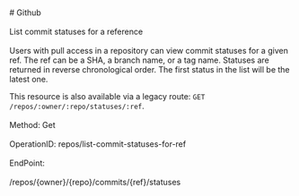 <br>#     Github</br>
<br>List commit statuses for a reference</br>
<br>Users with pull access in a repository can view commit statuses for a given ref. The ref can be a SHA, a branch name, or a tag name. Statuses are returned in reverse chronological order. The first status in the list will be the latest one.

This resource is also available via a legacy route: `GET /repos/:owner/:repo/statuses/:ref`.</br>
<br>Method: Get</br>
<br>OperationID: repos/list-commit-statuses-for-ref</br>
<br>EndPoint:</br>
<br>/repos/{owner}/{repo}/commits/{ref}/statuses</br>
